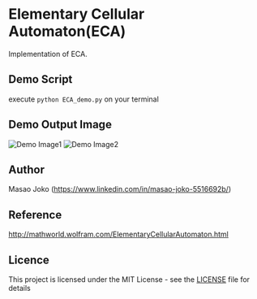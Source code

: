 # Elementary Cellular Automaton(ECA)
Implementation of ECA.

## Demo Script
execute `python ECA_demo.py` on your terminal

## Demo Output Image
![Demo Image1](https://github.com/masaojoko/ECA-demo/blob/master/demo_images/ECA_54.png)
![Demo Image2](https://github.com/masaojoko/ECA-demo/blob/master/demo_images/ECA_102.png)

## Author 
Masao Joko (https://www.linkedin.com/in/masao-joko-5516692b/)

## Reference 
http://mathworld.wolfram.com/ElementaryCellularAutomaton.html

## Licence 
This project is licensed under the MIT License - see the [LICENSE](/LICENSE) file for details
